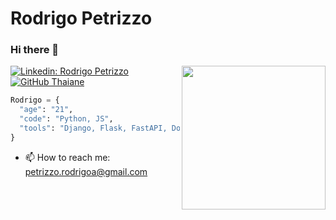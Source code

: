 # Rodrigo Petrizzo
### Hi there 👋

<img align='right' src="https://media.giphy.com/media/GX8tcwksb5FZ0sBZcs/giphy.gif" width="230">

[![Linkedin: Rodrigo Petrizzo](https://img.shields.io/badge/-RodrigoPetrizzo-blue?style=flat-square&logo=Linkedin&logoColor=white&link=https://www.linkedin.com/in/rodrigo-petrizzo-08a05a194/)](https://www.linkedin.com/in/rodrigo-petrizzo/) [![GitHub Thaiane](https://img.shields.io/github/followers/rpetrizzo-c?label=follow&style=social)](https://github.com/Rpetrizzo-C)


```python
Rodrigo = {
  "age": "21",
  "code": "Python, JS",
  "tools": "Django, Flask, FastAPI, Docker, AWS"
}
```

- 📫 How to reach me: petrizzo.rodrigoa@gmail.com

